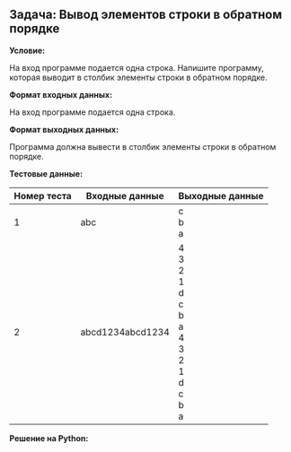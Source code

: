 ## Задача: Вывод элементов строки в обратном порядке

**Условие:**

На вход программе подается одна строка. Напишите программу, которая выводит в столбик элементы строки в обратном порядке.

**Формат входных данных:**

На вход программе подается одна строка.

**Формат выходных данных:**

Программа должна вывести в столбик элементы строки в обратном порядке.

**Тестовые данные:**

| Номер теста | Входные данные | Выходные данные |
|---|---|---|
| 1 | abc | c <br> b <br> a |
| 2 | abcd1234abcd1234 | 4 <br> 3 <br> 2 <br> 1 <br> d <br> c <br> b <br> a <br> 4 <br> 3 <br> 2 <br> 1 <br> d <br> c <br> b <br> a |

**Решение на Python:**




``` python

```
